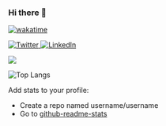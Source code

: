 ### Hi there 👋

[![wakatime](https://wakatime.com/badge/user/77b070d5-6aa9-48be-9585-334c7ae98c93.svg)](https://wakatime.com/@77b070d5-6aa9-48be-9585-334c7ae98c93)


<div align="left">
 <a href="https://twitter.com/mohamedhakem_se">
    <img
      src="https://img.shields.io/twitter/follow/omBratteng?label=Twitter&logo=twitter&style=flat-square&color=1da1f2&logoColor=ffffff"
      alt="Twitter"
    />
  </a>
  <a href="https://github.com/mohamedhakem">
    <img
      src="https://img.shields.io/static/v1?logo=github&style=flat-square&color=0072b1&label=Github&message=%E2%98%86"
      alt="LinkedIn"
    />
  </a>
</div>


![](https://github-readme-stats.vercel.app/api?username=MohamedHakem&bg_color=0d1117&text_color=b4bbc1&icon_color=8b949e&title_color=c9d1d9&show_icons=true&border_color=30363d&&layout=compact&count_private=true&include_all_commits=true&hide=issues)
 
![Top Langs](https://github-readme-stats.vercel.app/api/top-langs/?username=Mohamedhakem&bg_color=0d1117&text_color=b4bbc1&icon_color=8b949e&title_color=c9d1d9&show_icons=true&border_color=30363d&layout=compact&langs_count=10)

<!-- 
![willianrod's wakatime stats](https://github-readme-stats.vercel.app/api/wakatime?username=MohamedHakem&bg_color=0d1117&text_color=b4bbc1&icon_color=8b949e&title_color=c9d1d9&show_icons=true&border_color=30363d&&layout=compact)
-->

Add stats to your profile: 
- Create a repo named username/username 
- Go to [github-readme-stats](https://github.com/anuraghazra/github-readme-stats)

